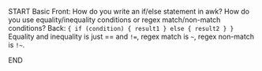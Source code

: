 START
Basic
Front: How do you write an if/else statement in awk? How do you use equality/inequality conditions or regex match/non-match conditions?
Back: 
`{ if (condition) { result1 } else { result2 } }`
Equality and inequality is just == and `!=`, regex match is `~`, regex non-match is `!~`.
<!--ID: 1745238713548-->
END
